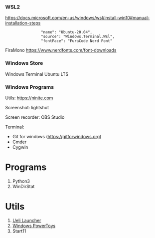 ### WSL2 ###

https://docs.microsoft.com/en-us/windows/wsl/install-win10#manual-installation-steps

```
                "name": "Ubuntu-20.04",
                "source": "Windows.Terminal.Wsl",
                "fontFace": "FuraCode Nerd Font"
```

FiraMono
https://www.nerdfonts.com/font-downloads


### Windows Store ###

Windows Terminal
Ubuntu LTS


### Windows Programs ###

Utils: https://ninite.com

Screenshot: lightshot

Screen recorder: OBS Studio

Terminal:
  * Git for windows (https://gitforwindows.org)
  * Cmder
  * Cygwin

# Programs

1. Python3
2. WinDirStat

# Utils
1. [Ueli Launcher](https://github.com/oliverschwendener/ueli)
2. [Windows PowerToys](https://github.com/microsoft/PowerToys)
3. Start11